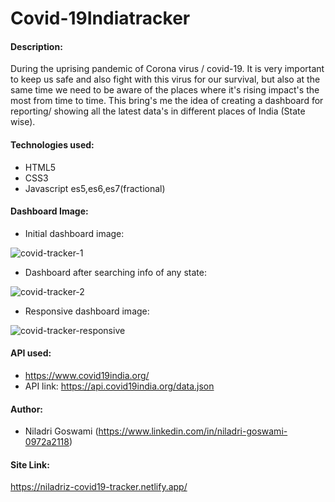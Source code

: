 # Covid-19Indiatracker

#### Description:
 During the uprising pandemic of Corona virus / covid-19. It is very important to keep us safe and also fight with this virus for our survival, but also at the same time we need to be aware of the places where it's rising impact's the most from time to time. This bring's me the idea of creating a dashboard for reporting/ showing all the latest data's in different places of India (State wise).
 
#### Technologies used:
* HTML5
* CSS3
* Javascript es5,es6,es7(fractional)

#### Dashboard Image:
* Initial dashboard image:

![covid-tracker-1](https://user-images.githubusercontent.com/48457036/105500412-e5a69600-5ce8-11eb-8961-bfd96f44e547.png)

* Dashboard after searching info of any state:

![covid-tracker-2](https://user-images.githubusercontent.com/48457036/105500800-69f91900-5ce9-11eb-98f9-23606e376b94.png)

* Responsive dashboard image:

![covid-tracker-responsive](https://user-images.githubusercontent.com/48457036/105501029-b3496880-5ce9-11eb-93df-6fc8dc66dfca.png)

#### API used:
* https://www.covid19india.org/
* API link: https://api.covid19india.org/data.json

#### Author:
* Niladri Goswami (https://www.linkedin.com/in/niladri-goswami-0972a2118)

#### Site Link:
https://niladriz-covid19-tracker.netlify.app/
